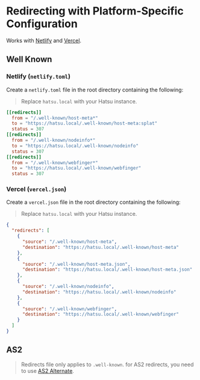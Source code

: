 # Redirecting with Platform-Specific Configuration

Works with [Netlify](https://docs.netlify.com/routing/redirects/#syntax-for-the-netlify-configuration-file) and [Vercel](https://vercel.com/docs/projects/project-configuration#redirects).

## Well Known

### Netlify (`netlify.toml`)

Create a `netlify.toml` file in the root directory containing the following:

> Replace `hatsu.local` with your Hatsu instance.

```toml
[[redirects]]
  from = "/.well-known/host-meta*"
  to = "https://hatsu.local/.well-known/host-meta:splat"
  status = 307
[[redirects]]
  from = "/.well-known/nodeinfo*"
  to = "https://hatsu.local/.well-known/nodeinfo"
  status = 307
[[redirects]]
  from = "/.well-known/webfinger*"
  to = "https://hatsu.local/.well-known/webfinger"
  status = 307
```

### Vercel (`vercel.json`)

Create a `vercel.json` file in the root directory containing the following:

> Replace `hatsu.local` with your Hatsu instance.

```json
{
  "redirects": [
    {
      "source": "/.well-known/host-meta",
      "destination": "https://hatsu.local/.well-known/host-meta"
    },
    {
      "source": "/.well-known/host-meta.json",
      "destination": "https://hatsu.local/.well-known/host-meta.json"
    },
    {
      "source": "/.well-known/nodeinfo",
      "destination": "https://hatsu.local/.well-known/nodeinfo"
    },
    {
      "source": "/.well-known/webfinger",
      "destination": "https://hatsu.local/.well-known/webfinger"
    }
  ]
}
```

## AS2

> Redirects file only applies to `.well-known`.
> for AS2 redirects, you need to use [AS2 Alternate](./redirecting-with-static-files-and-markup.md#as2-alternate).
